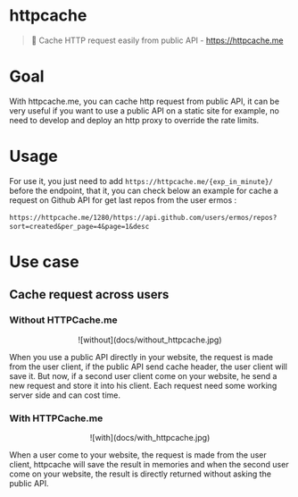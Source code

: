 # httpcache
> 💾 Cache HTTP request easily from public API - https://httpcache.me
# Goal
With httpcache.me, you can cache http request from public API,
it can be very useful if you want to use a public API on a static site for example,
no need to develop and deploy an http proxy to override the rate limits.
# Usage
For use it, you just need to add `https://httpcache.me/{exp_in_minute}/` before the endpoint,
that it, you can check below an example for cache a request on Github API for get last repos from the user ermos :
```shell
https://httpcache.me/1280/https://api.github.com/users/ermos/repos?sort=created&per_page=4&page=1&desc
```
# Use case
## Cache request across users
### Without HTTPCache.me
<p align="center">![without](docs/without_httpcache.jpg)</p>

When you use a public API directly in your website,
the request is made from the user client, if the public API send cache header,
the user client will save it. But now, if a second user client come on your website,
he send a new request and store it into his client. Each request need some working server side and can cost time.
### With HTTPCache.me
<p align="center">![with](docs/with_httpcache.jpg)</p>

When a user come to your website, the request is made from the user client, httpcache will save the result in memories and when
the second user come on your website, the result is directly returned without asking the public API.
